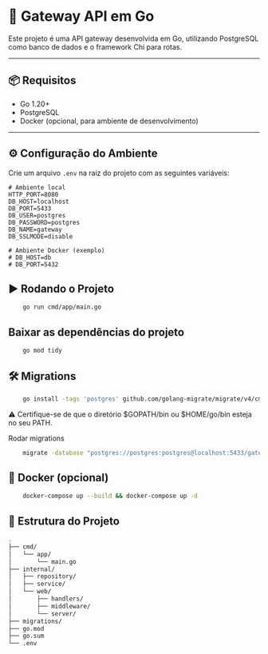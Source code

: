 # 🚀 Gateway API em Go

Este projeto é uma API gateway desenvolvida em Go, utilizando PostgreSQL como banco de dados e o framework Chi para rotas.

---

## 📦 Requisitos

- Go 1.20+
- PostgreSQL
- Docker (opcional, para ambiente de desenvolvimento)

---

## ⚙️ Configuração do Ambiente

Crie um arquivo `.env` na raiz do projeto com as seguintes variáveis:

```env
# Ambiente local
HTTP_PORT=8080
DB_HOST=localhost
DB_PORT=5433
DB_USER=postgres
DB_PASSWORD=postgres
DB_NAME=gateway
DB_SSLMODE=disable

# Ambiente Docker (exemplo)
# DB_HOST=db
# DB_PORT=5432
```
## ▶️ Rodando o Projeto

```bash
    go run cmd/app/main.go
```

## Baixar as dependências do projeto

```bash
    go mod tidy
```
## 🛠️ Migrations

```bash
    go install -tags 'postgres' github.com/golang-migrate/migrate/v4/cmd/migrate@latest
```

⚠️ Certifique-se de que o diretório $GOPATH/bin ou $HOME/go/bin esteja no seu PATH.

Rodar migrations
```bash
    migrate -database "postgres://postgres:postgres@localhost:5433/gateway?sslmode=disable" -path migrations up

```

## 🐳 Docker (opcional)

```bash
    docker-compose up --build && docker-compose up -d
```

## 📁 Estrutura do Projeto

```bash
.
├── cmd/
│   └── app/
│       └── main.go
├── internal/
│   ├── repository/
│   ├── service/
│   └── web/
│       ├── handlers/
│       ├── middleware/
│       └── server/
├── migrations/
├── go.mod
├── go.sum
└── .env
```